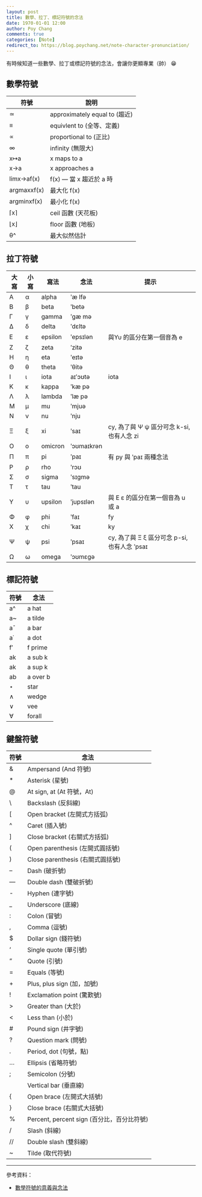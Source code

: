 ```yaml
---
layout: post
title: 數學、拉丁、標記符號的念法
date: 1970-01-01 12:00
author: Poy Chang
comments: true
categories: [Note]
redirect_to: https://blog.poychang.net/note-character-pronunciation/
---
```


有時候知道一些數學、拉丁或標記符號的念法，會讓你更顯專業（帥） 😁

## 數學符號

符號         | 說明
----------- | -----------------------------
≃           | approximately equal to (趨近)
≡           | equivlent to (全等、定義)
∝           | proportional to (正比)
∞           | infinity (無限大)
x↦a         | x maps to a
x→a         | x approaches a
limx→af(x)  | f(x) — 當 x 趨近於 a 時
argmaxxf(x) | 最大化 f(x)
argminxf(x) | 最小化 f(x)
⌈x⌉          | ceil 函數 (天花板)
⌊x⌋          | floor 函數 (地板)
θ^          | 最大似然估計

## 拉丁符號

大寫 | 小寫 | 寫法    | 念法        | 提示
--- | --- | ------- | ---------- | ----------
Α   | α   | alpha   | ʹæ lfə     | 
Β   | β   | beta    | ʹbetə      | 
Γ   | γ   | gamma   | ʹgæ mə     | 
Δ   | δ   | delta   | ʹdɛltə     | 
Ε   | ε   | epsilon | ʹepsɪlən   | 與Υυ 的區分在第一個音為 e
Ζ   | ζ   | zeta    | ʹzitə      | 
Η   | η   | eta     | ʹeɪtə      | 
Θ   | θ   | theta   | ʹθitə      | 
Ι   | ι   | iota    | aɪʹɔʊtə    | iota
Κ   | κ   | kappa   | ʹkæ pə     | 
Λ   | λ   | lambda  | ʹlæ pə     | 
Μ   | μ   | mu      | ʹmjuə      | 
Ν   | ν   | nu      | ʹnju       | 
Ξ   | ξ   | xi      | ʹsaɪ       | cy, 為了與 Ψ ψ 區分可念 k-si, 也有人念 zi
Ο   | ο   | omicron | ʹɔʊmaɪkrən | 
Π   | π   | pi      | ʹpaɪ       | 有 py 與 ʹpaɪ 兩種念法
Ρ   | ρ   | rho     | ʹrɔʊ       | 
Σ   | σ   | sigma   | ʹsɪgmə     | 
Τ   | τ   | tau     | ʹtau       | 
Υ   | υ   | upsilon | ʹjupsɪlən  | 與 Ε ε 的區分在第一個音為 u 或 a
Φ   | φ   | phi     | ʹfaɪ       | fy
Χ   | χ   | chi     | ʹkaɪ       | ky
Ψ   | ψ   | psi     | ʹpsaɪ      | cy, 為了與 Ξ ξ 區分可念 p-si, 也有人念 ʹpsaɪ
Ω   | ω   | omega   | ʹɔʊmɛgə    | 

## 標記符號

符號 | 念法
--- | ----------
a^  | a hat
a~  | a tilde
a¯  | a bar
a˙  | a dot
f′  | f prime
ak  | a sub k
ak  | a sup k
ab  | a over b
⋆   | star
∧   | wedge
∨   | vee
∀   | forall

## 鍵盤符號

符號 | 念法
--- | ----------
&   | Ampersand (And 符號)
*   | Asterisk (星號)
@   | At sign, at (At 符號，At)
\   | Backslash (反斜線)
[   | Open bracket (左開式方括弧)
^   | Caret (插入號)
]   | Close bracket (右關式方括弧)
(   | Open parenthesis (左開式圓括號)
)   | Close parenthesis (右關式圓括號)
–   | Dash (破折號)
—   | Double dash (雙破折號)
-   | Hyphen (連字號)
_   | Underscore (底線)
:   | Colon (冒號)
,   | Comma (逗號)
$   | Dollar sign (錢符號)
‘   | Single quote (單引號)
“   | Quote (引號)
=   | Equals (等號)
+   | Plus, plus sign (加，加號)
!   | Exclamation point (驚歎號)
>   | Greater than (大於)
<   | Less than (小於)
#   | Pound sign (井字號)
?   | Question mark (問號)
.   | Period, dot (句號，點)
…   | Ellipsis (省略符號)
;   | Semicolon (分號)
|   | Vertical bar (垂直線)
{   | Open brace (左開式大括號)
}   | Close brace (右關式大括號)
%   | Percent, percent sign (百分比，百分比符號)
/   | Slash (斜線)
//  | Double slash (雙斜線)
~   | Tilde (取代符號)

----------

參考資料：

* [數學符號的意義與念法](http://ccckmit.wikidot.com/ma:symbol)
